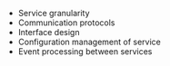 * Service granularity
* Communication protocols
* Interface design
* Configuration management of service
* Event processing between services

